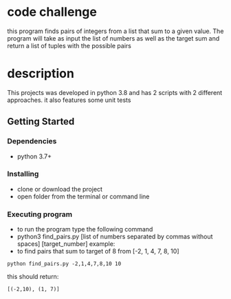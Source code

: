 # code challenge

this program finds pairs of integers from a list that
sum to a given value. The program will take as input the list of numbers as
well as the target sum and return a list of tuples with the possible pairs

# description
This projects was developed in python 3.8 and has 2 scripts with 2 different approaches.
it also features some unit tests

## Getting Started

### Dependencies

* python 3.7+

### Installing

* clone or download the project
* open folder from the terminal or command line

### Executing program

* to run the program type the following command
* python3 find_pairs.py [list of numbers separated by commas without spaces] [target_number]
example:
* to find pairs that sum to target of 8 from [-2, 1, 4, 7, 8, 10]
```
python find_pairs.py -2,1,4,7,8,10 10
```
this should return:
```
[(-2,10), (1, 7)]
```
